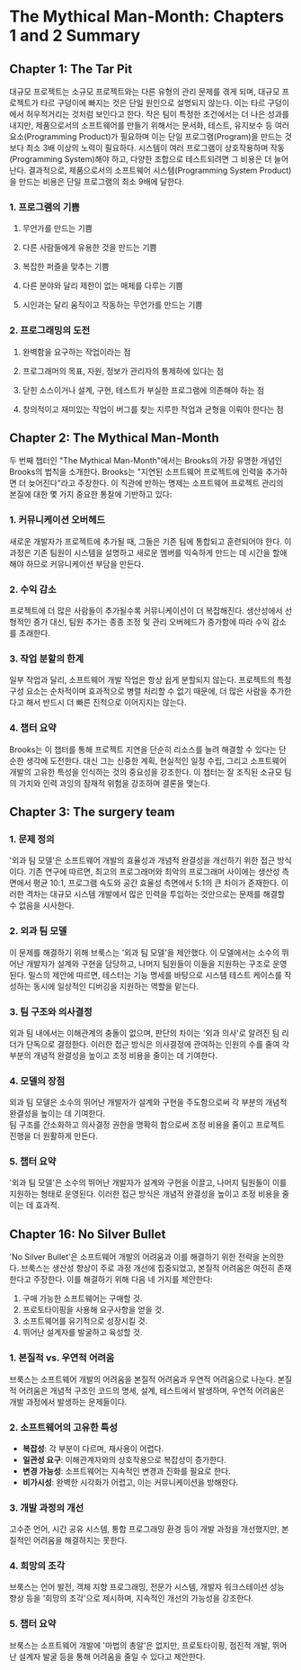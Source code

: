# The Mythical Man-Month: Chapters 1 and 2 Summary

## Chapter 1: The Tar Pit

대규모 프로젝트는 소규모 프로젝트와는 다른 유형의 관리 문제를 겪게 되며, 대규모 프로젝트가 타르 구덩이에 빠지는 것은 단일 원인으로 설명되지 않는다. 이는 타르 구덩이에서 허우적거리는 것처럼 보인다고 한다.
작은 팀이 특정한 조건에서는 더 나은 성과를 내지만, 제품으로서의 소프트웨어를 만들기 위해서는 문서화, 테스트, 유지보수 등 여러 요소(Programming Product)가 필요하며 이는 단일 프로그램(Program)을 만드는 것보다 최소 3배 이상의 노력이 필요하다. 시스템이 여러 프로그램이 상호작용하며 작동(Programming System)해야 하고, 다양한 조합으로 테스트되려면 그 비용은 더 늘어난다. 결과적으로, 제품으로서의 소프트웨어 시스템(Programming System Product)을 만드는 비용은 단일 프로그램의 최소 9배에 달한다.

### 1. 프로그램의 기쁨
1. 무언가를 만드는 기쁨

2. 다른 사람들에게 유용한 것을 만드는 기쁨

3. 복잡한 퍼즐을 맞추는 기쁨

4. 다른 분야와 달리 제한이 없는 매체를 다루는 기쁨

5. 시인과는 달리 움직이고 작동하는 무언가를 만드는 기쁨

### 2. 프로그래밍의 도전
1. 완벽함을 요구하는 작업이라는 점

2. 프로그래머의 목표, 자원, 정보가 관리자의 통제하에 있다는 점

3. 닫힌 소스이거나 설계, 구현, 테스트가 부실한 프로그램에 의존해야 하는 점

4. 창의적이고 재미있는 작업이 버그를 찾는 지루한 작업과 균형을 이뤄야 한다는 점

## Chapter 2: The Mythical Man-Month

두 번째 챕터인 "The Mythical Man-Month"에서는 Brooks의 가장 유명한 개념인 Brooks의 법칙을 소개한다. Brooks는 "지연된 소프트웨어 프로젝트에 인력을 추가하면 더 늦어진다"라고 주장한다. 이 직관에 반하는 명제는 소프트웨어 프로젝트 관리의 본질에 대한 몇 가지 중요한 통찰에 기반하고 있다:

### 1. 커뮤니케이션 오버헤드
새로운 개발자가 프로젝트에 추가될 때, 그들은 기존 팀에 통합되고 훈련되어야 한다. 이 과정은 기존 팀원이 시스템을 설명하고 새로운 멤버를 익숙하게 만드는 데 시간을 할애해야 하므로 커뮤니케이션 부담을 만든다.

### 2. 수익 감소
프로젝트에 더 많은 사람들이 추가될수록 커뮤니케이션이 더 복잡해진다. 생산성에서 선형적인 증가 대신, 팀원 추가는 종종 조정 및 관리 오버헤드가 증가함에 따라 수익 감소를 초래한다.

### 3. 작업 분할의 한계
일부 작업과 달리, 소프트웨어 개발 작업은 항상 쉽게 분할되지 않는다. 프로젝트의 특정 구성 요소는 순차적이며 효과적으로 병렬 처리할 수 없기 때문에, 더 많은 사람을 추가한다고 해서 반드시 더 빠른 진척으로 이어지지는 않는다.

### 4. 챕터 요약
Brooks는 이 챕터를 통해 프로젝트 지연을 단순히 리소스를 늘려 해결할 수 있다는 단순한 생각에 도전한다. 대신 그는 신중한 계획, 현실적인 일정 수립, 그리고 소프트웨어 개발의 고유한 특성을 인식하는 것의 중요성을 강조한다. 이 챕터는 잘 조직된 소규모 팀의 가치와 인력 과잉의 잠재적 위험을 강조하며 결론을 맺는다.


## Chapter 3: The surgery team

### 1. 문제 정의
'외과 팀 모델'은 소프트웨어 개발의 효율성과 개념적 완결성을 개선하기 위한 접근 방식이다. 기존 연구에 따르면, 최고의 프로그래머와 최악의 프로그래머 사이에는 생산성 측면에서 평균 10:1, 프로그램 속도와 공간 효율성 측면에서 5:1의 큰 차이가 존재한다. 이러한 격차는 대규모 시스템 개발에서 많은 인력을 투입하는 것만으로는 문제를 해결할 수 없음을 시사한다.

### 2. 외과 팀 모델
이 문제를 해결하기 위해 브룩스는 '외과 팀 모델'을 제안했다. 이 모델에서는 소수의 뛰어난 개발자가 설계와 구현을 담당하고, 나머지 팀원들이 이들을 지원하는 구조로 운영된다. 밀스의 제안에 따르면, 테스터는 기능 명세를 바탕으로 시스템 테스트 케이스를 작성하는 동시에 일상적인 디버깅을 지원하는 역할을 맡는다.

### 3. 팀 구조와 의사결정
외과 팀 내에서는 이해관계의 충돌이 없으며, 판단의 차이는 '외과 의사'로 알려진 팀 리더가 단독으로 결정한다. 이러한 접근 방식은 의사결정에 관여하는 인원의 수를 줄여 각 부분의 개념적 완결성을 높이고 조정 비용을 줄이는 데 기여한다.

### 4. 모델의 장점   
외과 팀 모델은 소수의 뛰어난 개발자가 설계와 구현을 주도함으로써 각 부분의 개념적 완결성을 높이는 데 기여한다.   
팀 구조를 간소화하고 의사결정 권한을 명확히 함으로써 조정 비용을 줄이고 프로젝트 진행을 더 원활하게 만든다.   
   
### 5. 챕터 요약
'외과 팀 모델'은 소수의 뛰어난 개발자가 설계와 구현을 이끌고, 나머지 팀원들이 이를 지원하는 형태로 운영된다. 이러한 접근 방식은 개념적 완결성을 높이고 조정 비용을 줄이는 데 효과적.

## Chapter 16: No Silver Bullet

'No Silver Bullet'은 소프트웨어 개발의 어려움과 이를 해결하기 위한 전략을 논의한다. 브룩스는 생산성 향상이 주로 과정 개선에 집중되었고, 본질적 어려움은 여전히 존재한다고 주장한다. 이를 해결하기 위해 다음 네 가지를 제안한다:
1. 구매 가능한 소프트웨어는 구매할 것.
2. 프로토타이핑을 사용해 요구사항을 얻을 것.
3. 소프트웨어를 유기적으로 성장시킬 것.
4. 뛰어난 설계자를 발굴하고 육성할 것.

### 1. 본질적 vs. 우연적 어려움
브룩스는 소프트웨어 개발의 어려움을 본질적 어려움과 우연적 어려움으로 나눈다. 본질적 어려움은 개념적 구조인 코드의 명세, 설계, 테스트에서 발생하며, 우연적 어려움은 개발 과정에서 발생하는 문제들이다.

### 2. 소프트웨어의 고유한 특성
- **복잡성**: 각 부분이 다르며, 재사용이 어렵다.
- **일관성 요구**: 이해관계자와의 상호작용으로 복잡성이 증가한다.
- **변경 가능성**: 소프트웨어는 지속적인 변경과 진화를 필요로 한다.
- **비가시성**: 완벽한 시각화가 어렵고, 이는 커뮤니케이션을 방해한다.

### 3. 개발 과정의 개선
고수준 언어, 시간 공유 시스템, 통합 프로그래밍 환경 등이 개발 과정을 개선했지만, 본질적인 어려움을 해결하지는 못한다.

### 4. 희망의 조각
브룩스는 언어 발전, 객체 지향 프로그래밍, 전문가 시스템, 개발자 워크스테이션 성능 향상 등을 '희망의 조각'으로 제시하며, 지속적인 개선의 가능성을 강조한다.

### 5. 챕터 요약
브룩스는 소프트웨어 개발에 '마법의 총알'은 없지만, 프로토타이핑, 점진적 개발, 뛰어난 설계자 발굴 등을 통해 어려움을 줄일 수 있다고 제안한다.
